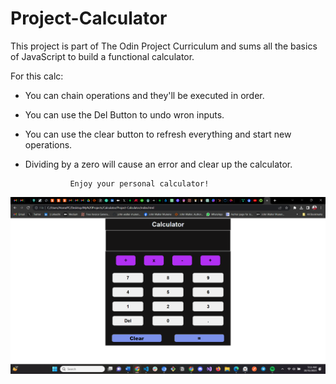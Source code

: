 # Project-Calculator

This project is part of The Odin Project Curriculum and sums all the basics of JavaScript to build a functional calculator. 

For this calc: 
- You can chain operations and they'll be executed in order.
- You can use the Del Button to undo wron inputs. 
- You can use the clear button to refresh everything and start new operations.
- Dividing by a zero will cause an error and clear up the calculator.

                Enjoy your personal calculator!
![Calculator](./images/calculator.png)
